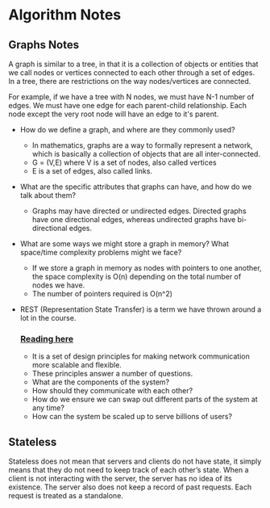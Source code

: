 # Algorithm Notes

## Graphs Notes

A graph is similar to a tree, in that it is a collection of objects or entities that we call nodes or vertices connected to each other through a set of edges. In a tree, there are restrictions on the way nodes/vertices are connected.

For example, if we have a tree with N nodes, we must have N-1 number of edges. We must have one edge for each parent-child relationship. Each node except the very root node will have an edge to it's parent.

* How do we define a graph, and where are they commonly used?
  * In mathematics, graphs are a way to formally represent a network, which is basically a collection of objects that are all inter-connected.
  * G = (V,E) where V is a set of nodes, also called vertices
  * E is a set of edges, also called links.


* What are the specific attributes that graphs can have, and how do we talk about them?
  * Graphs may have directed or undirected edges. Directed graphs have one directional edges, whereas undirected graphs have bi-directional edges.


* What are some ways we might store a graph in memory? What space/time complexity problems might we face?
  * If we store a graph in memory as nodes with pointers to one another, the space complexity is O(n) depending on the total number of nodes we have.
  * The number of pointers required is O(n^2)



* REST (Representation State Transfer) is a term we have thrown around a lot in the course.
  ### [Reading here](https://codewords.recurse.com/issues/five/what-restful-actually-means)

  * It is a set of design principles for making network communication more scalable and flexible.
  * These principles answer a number of questions.
  * What are the components of the system?
  * How should they communicate with each other?
  * How do we ensure we can swap out different parts of the system at any time?
  * How can the system be scaled up to serve billions of users?

## Stateless

Stateless does not mean that servers and clients do not have state, it simply means that they do not need to keep track of each other’s state. When a client is not interacting with the server, the server has no idea of its existence. The server also does not keep a record of past requests. Each request is treated as a standalone.
